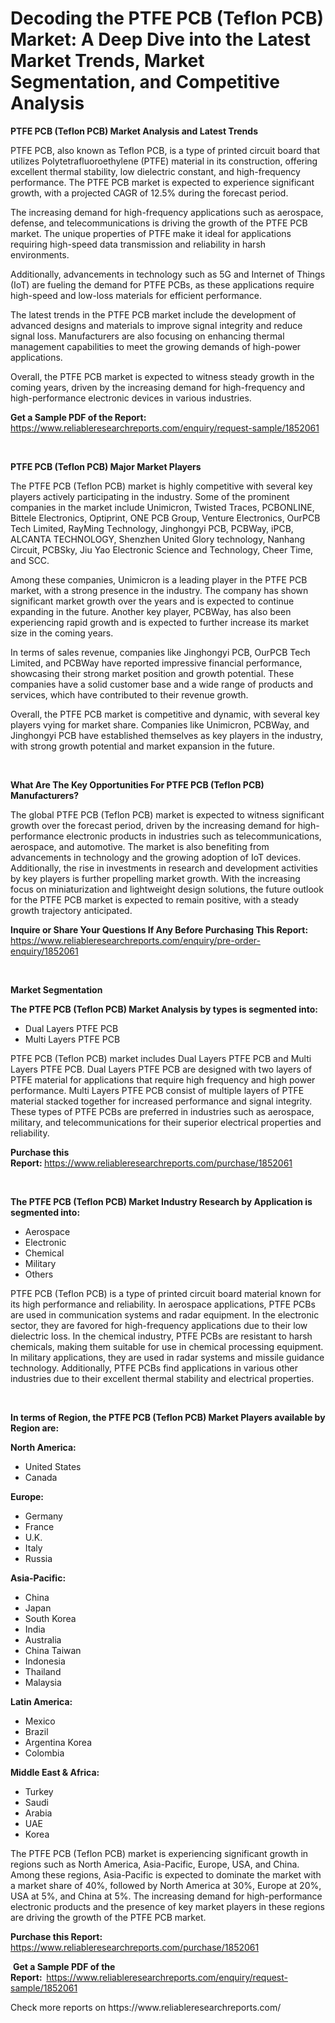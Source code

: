 <p><h1>Decoding the PTFE PCB (Teflon PCB) Market: A Deep Dive into the Latest Market Trends, Market Segmentation, and Competitive Analysis</h1></p><p><strong>PTFE PCB (Teflon PCB) Market Analysis and Latest Trends</strong></p>
<p><p>PTFE PCB, also known as Teflon PCB, is a type of printed circuit board that utilizes Polytetrafluoroethylene (PTFE) material in its construction, offering excellent thermal stability, low dielectric constant, and high-frequency performance. The PTFE PCB market is expected to experience significant growth, with a projected CAGR of 12.5% during the forecast period.</p><p>The increasing demand for high-frequency applications such as aerospace, defense, and telecommunications is driving the growth of the PTFE PCB market. The unique properties of PTFE make it ideal for applications requiring high-speed data transmission and reliability in harsh environments.</p><p>Additionally, advancements in technology such as 5G and Internet of Things (IoT) are fueling the demand for PTFE PCBs, as these applications require high-speed and low-loss materials for efficient performance.</p><p>The latest trends in the PTFE PCB market include the development of advanced designs and materials to improve signal integrity and reduce signal loss. Manufacturers are also focusing on enhancing thermal management capabilities to meet the growing demands of high-power applications.</p><p>Overall, the PTFE PCB market is expected to witness steady growth in the coming years, driven by the increasing demand for high-frequency and high-performance electronic devices in various industries.</p></p>
<p><strong>Get a Sample PDF of the Report:&nbsp;</strong> <a href="https://www.reliableresearchreports.com/enquiry/request-sample/1852061">https://www.reliableresearchreports.com/enquiry/request-sample/1852061</a></p>
<p>&nbsp;</p>
<p><strong>PTFE PCB (Teflon PCB) Major Market Players</strong></p>
<p><p>The PTFE PCB (Teflon PCB) market is highly competitive with several key players actively participating in the industry. Some of the prominent companies in the market include Unimicron, Twisted Traces, PCBONLINE, Bittele Electronics, Optiprint, ONE PCB Group, Venture Electronics, OurPCB Tech Limited, RауMing Tесhnоlоgу, Jinghongyi PCB, PCBWay, iPCB, ALCANTA TECHNOLOGY, Shenzhen United Glory technology, Nanhang Circuit, PCBSky, Jiu Yao Electronic Science and Technology, Cheer Time, and SCC.</p><p>Among these companies, Unimicron is a leading player in the PTFE PCB market, with a strong presence in the industry. The company has shown significant market growth over the years and is expected to continue expanding in the future. Another key player, PCBWay, has also been experiencing rapid growth and is expected to further increase its market size in the coming years.</p><p>In terms of sales revenue, companies like Jinghongyi PCB, OurPCB Tech Limited, and PCBWay have reported impressive financial performance, showcasing their strong market position and growth potential. These companies have a solid customer base and a wide range of products and services, which have contributed to their revenue growth.</p><p>Overall, the PTFE PCB market is competitive and dynamic, with several key players vying for market share. Companies like Unimicron, PCBWay, and Jinghongyi PCB have established themselves as key players in the industry, with strong growth potential and market expansion in the future.</p></p>
<p>&nbsp;</p>
<p><strong>What Are The Key Opportunities For PTFE PCB (Teflon PCB) Manufacturers?</strong></p>
<p><p>The global PTFE PCB (Teflon PCB) market is expected to witness significant growth over the forecast period, driven by the increasing demand for high-performance electronic products in industries such as telecommunications, aerospace, and automotive. The market is also benefiting from advancements in technology and the growing adoption of IoT devices. Additionally, the rise in investments in research and development activities by key players is further propelling market growth. With the increasing focus on miniaturization and lightweight design solutions, the future outlook for the PTFE PCB market is expected to remain positive, with a steady growth trajectory anticipated.</p></p>
<p><strong>Inquire or Share Your Questions If Any Before Purchasing This Report:</strong> <a href="https://www.reliableresearchreports.com/enquiry/pre-order-enquiry/1852061">https://www.reliableresearchreports.com/enquiry/pre-order-enquiry/1852061</a></p>
<p>&nbsp;</p>
<p><strong>Market Segmentation</strong></p>
<p><strong>The PTFE PCB (Teflon PCB) Market Analysis by types is segmented into:</strong></p>
<p><ul><li>Dual Layers PTFE PCB</li><li>Multi Layers PTFE PCB</li></ul></p>
<p><p>PTFE PCB (Teflon PCB) market includes Dual Layers PTFE PCB and Multi Layers PTFE PCB. Dual Layers PTFE PCB are designed with two layers of PTFE material for applications that require high frequency and high power performance. Multi Layers PTFE PCB consist of multiple layers of PTFE material stacked together for increased performance and signal integrity. These types of PTFE PCBs are preferred in industries such as aerospace, military, and telecommunications for their superior electrical properties and reliability.</p></p>
<p><strong>Purchase this Report:&nbsp;</strong><a href="https://www.reliableresearchreports.com/purchase/1852061">https://www.reliableresearchreports.com/purchase/1852061</a></p>
<p>&nbsp;</p>
<p><strong>The PTFE PCB (Teflon PCB) Market Industry Research by Application is segmented into:</strong></p>
<p><ul><li>Aerospace</li><li>Electronic</li><li>Chemical</li><li>Military</li><li>Others</li></ul></p>
<p><p>PTFE PCB (Teflon PCB) is a type of printed circuit board material known for its high performance and reliability. In aerospace applications, PTFE PCBs are used in communication systems and radar equipment. In the electronic sector, they are favored for high-frequency applications due to their low dielectric loss. In the chemical industry, PTFE PCBs are resistant to harsh chemicals, making them suitable for use in chemical processing equipment. In military applications, they are used in radar systems and missile guidance technology. Additionally, PTFE PCBs find applications in various other industries due to their excellent thermal stability and electrical properties.</p></p>
<p>&nbsp;</p>
<p><strong>In terms of Region, the PTFE PCB (Teflon PCB) Market Players available by Region are:</strong></p>
<p>
    <p> <strong> North America: </strong>
        <ul>
            <li>United States</li>
            <li>Canada</li>
        </ul>
        </p> 
    <p> <strong> Europe: </strong>
        <ul>
            <li>Germany</li>
            <li>France</li>
            <li>U.K.</li>
            <li>Italy</li>
            <li>Russia</li>
        </ul>
        </p> 
    <p> <strong> Asia-Pacific: </strong>
        <ul>
            <li>China</li>
            <li>Japan</li>
            <li>South Korea</li>
            <li>India</li>
            <li>Australia</li>
            <li>China Taiwan</li>
            <li>Indonesia</li>
            <li>Thailand</li>
            <li>Malaysia</li>
        </ul>
        </p> 
    <p> <strong> Latin America: </strong>
        <ul>
            <li>Mexico</li>
            <li>Brazil</li>
            <li>Argentina Korea</li>
            <li>Colombia</li>
        </ul>
        </p> 
    <p> <strong> Middle East & Africa: </strong>
        <ul>
            <li>Turkey</li>
            <li>Saudi</li>
            <li>Arabia</li>
            <li>UAE</li>
            <li>Korea</li>
        </ul>
    </p>
    </p>
<p><p>The PTFE PCB (Teflon PCB) market is experiencing significant growth in regions such as North America, Asia-Pacific, Europe, USA, and China. Among these regions, Asia-Pacific is expected to dominate the market with a market share of 40%, followed by North America at 30%, Europe at 20%, USA at 5%, and China at 5%. The increasing demand for high-performance electronic products and the presence of key market players in these regions are driving the growth of the PTFE PCB market.</p></p>
<p><strong>Purchase this Report: </strong><a href="https://www.reliableresearchreports.com/purchase/1852061">https://www.reliableresearchreports.com/purchase/1852061</a></p>
<p>&nbsp;<strong>Get a Sample PDF of the Report:&nbsp;&nbsp;</strong><a href="https://www.reliableresearchreports.com/enquiry/request-sample/1852061">https://www.reliableresearchreports.com/enquiry/request-sample/1852061</a></p>
<p><strong></strong></p>
<p>Check more reports on https://www.reliableresearchreports.com/</p>